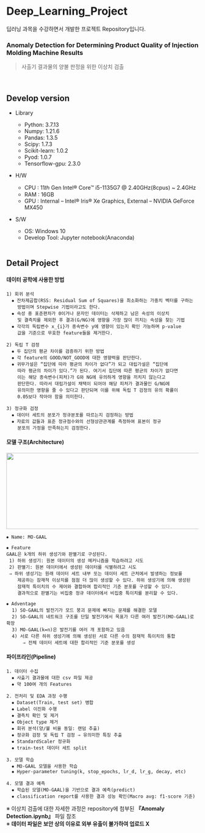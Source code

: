 # Deep_Learning_Project
딥러닝 과목을 수강하면서 개발한 프로젝트 Repository입니다.

### Anomaly Detection for Determining Product Quality of Injection Molding Machine Results
> 사출기 결과물의 양불 판정을 위한 이상치 검출  

<br/>

## Develop version
- Library
  - Python: 3.7.13
  - Numpy: 1.21.6
  - Pandas: 1.3.5
  - Scipy: 1.7.3
  - Scikit-learn: 1.0.2
  - Pyod: 1.0.7
  - Tensorflow-gpu: 2.3.0

- H/W
  - CPU : 11𝑡ℎ Gen Intel® Core™ i5-1135G7 @ 2.40GHz(8cpus) ~ 2.4GHz
  - RAM : 16GB
  - GPU : Internal – Intel® Iris® Xe Graphics, External – NVIDIA GeForce MX450
  
- S/W
  - OS: Windows 10
  - Develop Tool: Jupyter notebook(Anaconda)
  
  <br/>
  
## Detail Project
#### 데이터 공학에 사용한 방법
```
1) 회귀 분석
  ⦁ 잔차제곱합(RSS: Residual Sum of Squares)을 최소화하는 가중치 벡터를 구하는
    방법이며 Stepwise 기법이라고도 한다.
  ⦁ 속성 중 표준편차가 0이거나 문자인 데이터는 삭제하고 남은 속성의 이상치
    및 결측치를 제외한 후 결과(G/NG)에 영향을 가장 많이 끼치는 속성을 찾는 기법
  ⦁ 각각의 독립변수 x_{i}가 종속변수 y에 영향이 있는지 확인 가능하며 p-value
    값을 기준으로 무효한 feature들을 제거한다.

2) 독립 T 검정
  ⦁ 두 집단의 평균 차이를 검증하기 위한 방법
  ⦁ 각 feature의 GOOD/NOT_GOOD에 대한 영향력을 판단한다.
  ⦁ 귀무가설은 “집단에 따라 평균의 차이가 없다”가 되고 대립가설은 “집단에
    따라 평균의 차이가 있다.”가 된다. 여기서 집단에 따른 평균의 차이가 없다면 
    이는 해당 종속변수(피처)가 G와 NG에 유의하게 영향을 끼치지 않는다고 
    판단한다. 따라서 대립가설이 채택이 되어야 해당 피처가 결과물인 G/NG에
    유의미한 영향을 줄 수 있다고 판단되며 이를 위해 독립 T 검정의 유의 확률이 
    0.05보다 작아야 함을 의미한다.

3) 정규화 검정
  ⦁ 데이터 세트의 분포가 정규분포를 따르는지 검정하는 방법
  ⦁ 자료의 값들과 표준 정규점수와의 선형상관관계를 측정하여 표본이 정규 
    분포의 가정을 만족하는지 검정한다.
```

#### 모델 구조(Architecture)
<p align="center">
  <img src="https://user-images.githubusercontent.com/74342121/214363656-10dfc2ca-a5f1-4980-b2f3-0ca8d9f0f249.png" width="600" height="200">
</p>

```
⦁ Name: MO-GAAL

⦁ Feature
GAAL은 k개의 하위 생성기와 판별기로 구성된다. 
 1) 하위 생성기: 원본 데이터의 생성 메커니즘을 학습하려고 시도
 2) 판별기: 원본 데이터에서 생성된 데이터를 식별하려고 시도
 ⇒ 하위 생성기는 원래 데이터 세트 내부 또는 데이터 세트 근처에서 발생하는 정보를
    제공하는 잠재적 이상치를 점점 더 많이 생성할 수 있다. 하위 생성기에 의해 생성된
    잠재적 특이치의 수 제어와 결합하여 합리적인 기준 분포를 구성할 수 있다. 
    결과적으로 판별기는 비집중 정규 데이터에서 비집중 특이치를 분리할 수 있다.

⦁ Adventage
  1) SO-GAAL의 발전기가 모드 붕괴 문제에 빠지는 문제를 해결한 모델
  2) SO-GAAL의 네트워크 구조를 단일 발전기에서 목표가 다른 여러 발전기(MO-GAAL)로 확장 
  3) MO-GAAL(k=n)은 발전기를 여러 개 포함하고 있음
  4) 서로 다른 하위 생성기에 의해 생성된 서로 다른 수의 잠재적 특이치의 통합 
      ⇒ 전체 데이터 세트에 대한 합리적인 기준 분포를 생성
```

#### 파이프라인(Pipeline)
```
1. 데이터 수집
  ⦁ 사출기 결과물에 대한 csv 파일 제공
  ⦁ 약 100여 개의 Features
  
2. 전처리 및 EDA 과정 수행
  ⦁ Dataset(Train, test set) 병합
  ⦁ Label 이진화 수행
  ⦁ 결측치 확인 및 제거
  ⦁ Object type 제거
  ⦁ 회귀 분석(양/불 비율 동일: 랜덤 추출)
  ⦁ 정규화 검정 및 독립 T 검정 ⇒ 유의미한 특징 추출
  ⦁ StandardScaler 정규화
  ⦁ train-test 데이터 세트 split
   
3. 모델 학습
  ⦁ MO-GAAL 모델을 사용한 학습
  ⦁ Hyper-parameter tuning(k, stop_epochs, lr_d, lr_g, decay, etc)

4. 모델 결과 예측
  ⦁ 학습된 모델(MO-GAAL)을 기반으로 결과 예측(predict)
  ⦁ classification report를 사용한 결과 성능 확인(Macro avg: f1-score 기준)   
```

※ 이상치 검출에 대한 자세한 과정은 repository에 첨부된 <strong>『Anomaly Detection.ipynb』</strong> 파일 참조  
※ <strong>데이터 파일은 보안 상의 이유로 외부 유출이 불가하여 업로드 X</strong>
